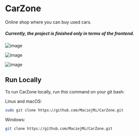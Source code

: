 # CarZone
Online shop where you can buy used cars. 
##### Currently, the project is finished only in terms of the frontend.

![image](https://github.com/MaciejMi/CarZone/assets/107648916/57de8c5d-ede1-43f1-88c9-15ec37b03973)

![image](https://github.com/MaciejMi/CarZone/assets/107648916/155ad702-4714-4954-b82e-65c6713ca6c5)

![image](https://github.com/MaciejMi/CarZone/assets/107648916/ccefab5a-1861-4bbe-b65e-d1bd7875db72)

## Run Locally

To run CarZone locally, run this command on your git bash:

Linux and macOS:
```bash
sudo git clone https://github.com/MaciejMi/CarZone.git
```

Windows:
```bash
git clone https://github.com/MaciejMi/CarZone.git
```
